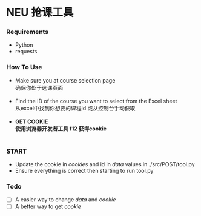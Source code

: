# NEU 抢课工具

### Requirements
- Python<br/>
- requests<br/>

### How To Use
- Make sure you at course selection page<br />
  确保你处于选课页面<br/><br/>
- Find the ID of the course you want to select from the Excel sheet<br />
  从excel中找到你想要的课程id 或从控制台手动获取<br/><br/>
- **GET COOKIE<br />**
  **使用浏览器开发者工具 f12 获得cookie<br/><br/>**

### START
- Update the cookie in *cookies* and id in *data* values in ./src/POST/tool.py
- Ensure everything is correct then starting to run tool.py

### Todo
- [ ] A easier way to change *data* and *cookie*
- [ ] A better way to get *cookie*
